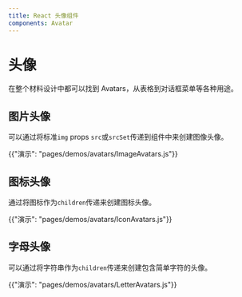 ```yaml
---
title: React 头像组件
components: Avatar
---
```

# 头像

<p class="description">在整个材料设计中都可以找到 Avatars，从表格到对话框菜单等各种用途。</p>

## 图片头像

可以通过将标准` img ` props ` src `或` srcSet `传递到组件中来创建图像头像。

{{"演示": "pages/demos/avatars/ImageAvatars.js"}}

## 图标头像

通过将图标作为` children `传递来创建图标头像。

{{"演示": "pages/demos/avatars/IconAvatars.js"}}

## 字母头像

可以通过将字符串作为` children `传递来创建包含简单字符的头像。

{{"演示": "pages/demos/avatars/LetterAvatars.js"}}